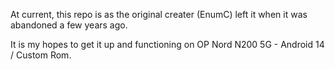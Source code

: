 At current, this repo is as the original creater (EnumC) left it when it was abandoned a few years ago.

It is my hopes to get it up and functioning on OP Nord N200 5G - Android 14 / Custom Rom.
